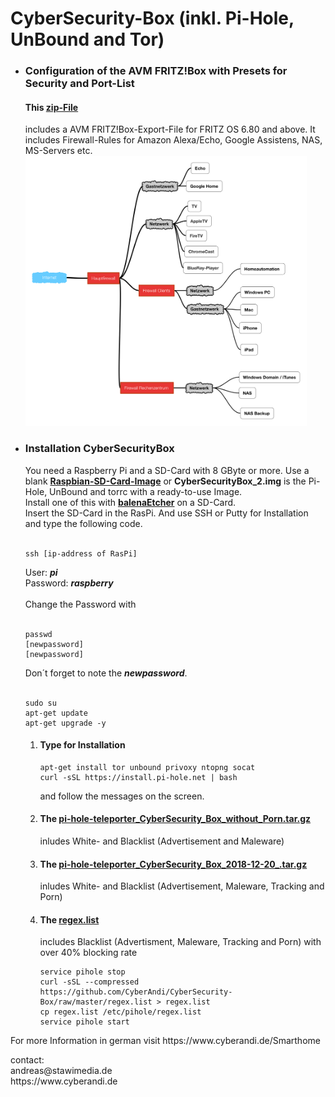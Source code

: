 # CyberSecurity-Box (inkl. Pi-Hole, UnBound and Tor)
<p>
<ul><li>
<h3>Configuration of the AVM FRITZ!Box with Presets for Security and Port-List</h3>
<h4>This <a href="https://github.com/CyberAndi/CyberSecurity-Box/blob/master/CyberSecurityBox.zip">zip-File</a></h4> includes a AVM FRITZ!Box-Export-File for FRITZ OS 6.80 and above. It includes Firewall-Rules for Amazon Alexa/Echo, Google Assistens, NAS, MS-Servers etc.<br>
  <img src="Schema.PNG" width="450px"></img>

  </li>
  <li>
    
  <h3>Installation CyberSecurityBox</h3>
  You need a Raspberry Pi and a SD-Card with 8 GByte or more.
  Use a blank <b><a href="https://www.raspberrypi.org/downloads/raspbian/">Raspbian-SD-Card-Image</a></b> or 
  <b>CyberSecurityBox_2.img</b> is the Pi-Hole, UnBound and torrc with a ready-to-use Image.
  <br>Install one of this with <b><a href="https://www.balena.io/etcher/">balenaEtcher</a></b> on a SD-Card. <br>Insert the SD-Card in the RasPi. And use SSH or Putty for Installation and type the following code.<br><br>
  <pre><code>ssh [ip-address of RasPi]</code></pre>
  User: <i><b>pi</b></i>
  <br>
  Password: <i><b>raspberry</b></i><br><br>
  Change the Password with<br><br>
  <pre><code>passwd
[newpassword]
[newpassword]</code></pre>
  Don´t forget to note the <i><b>newpassword</b></i>.<br>
  <br>
  <pre><code>sudo su
apt-get update
apt-get upgrade -y</code></pre>
  <ol>
    <li value="1">
<h4>Type for Installation</h4>
     <pre><code>apt-get install tor unbound privoxy ntopng socat
curl -sSL https://install.pi-hole.net | bash</code></pre>
     and follow the messages on the screen.<br>
    </li>
    <li>
    <h4>The <a href="https://github.com/CyberAndi/CyberSecurity-Box/raw/master/pi-hole-teleporter_CyberSecurity_Box_without_Porn.tar.gz">pi-hole-teleporter_CyberSecurity_Box_without_Porn.tar.gz</a></h4> inludes White- and Blacklist (Advertisement and Maleware)</li>
    <li>
    <h4>The <a href="https://github.com/CyberAndi/CyberSecurity-Box/raw/master/pi-hole-teleporter_CyberSecurity_Box_without_Porn.tar.gz">pi-hole-teleporter_CyberSecurity_Box_2018-12-20_.tar.gz</a></h4> inludes White- and Blacklist (Advertisement, Maleware, Tracking and Porn)</li>
    <li>
    <h4>The <a href="https://github.com/CyberAndi/CyberSecurity-Box/raw/master/regex.list">regex.list</a></h4> includes Blacklist (Advertisment, Maleware, Tracking and Porn) with over 40% blocking rate<br>    
  <pre><code>service pihole stop
curl -sSL --compressed https://github.com/CyberAndi/CyberSecurity-Box/raw/master/regex.list > regex.list
cp regex.list /etc/pihole/regex.list
service pihole start</code></pre>
   </li>
  </ol>
  </li>
</ul></p>
<p>
For more Information in german visit https://www.cyberandi.de/Smarthome
</p><p>
contact: <br>
andreas@stawimedia.de<br>
https://www.cyberandi.de
</p>
